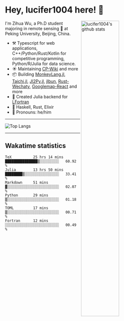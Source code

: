 # Hey, lucifer1004 here! :wave:

<img width="50%" align="right" alt="lucifer1004's github stats" src="https://github-readme-stats.vercel.app/api?username=lucifer1004&show_icons=true">

I'm Zihua Wu, a Ph.D student majoring in remote sensing :satellite: at Peking University, Beijing, China.

- :hammer_and_pick: Typescript for web applications, C++/Python/Rust/Kotlin for competitive programming, Python/R/Julia for data science.
- :sunny: Maintaining [CP-Wiki](https://cp-wiki.vercel.app) and more 
- :package: Building [MonkeyLang.jl](https://github.com/lucifer1004/MonkeyLang.jl), [Taichi.jl](https://github.com/lucifer1004/Taichi.jl), [Jl2Py.jl](https://github.com/lucifer1004/Jl2Py.jl), [jlbun](https://github.com/lucifer1004/jlbun), [Rust-Wechaty](https://github.com/wechaty/rust-wechaty), [Googlemap-React](https://github.com/googlemap-react/googlemap-react) and more
- :sparkler: Created Julia backend for [LFortran](https://github.com/lfortran/lfortran)
- :seedling: Haskell, Rust, Elixir
- :man: Pronouns: he/him

---

![Top Langs](https://github-readme-stats.vercel.app/api/top-langs/?username=lucifer1004&layout=compact)

---

## Wakatime statistics

<!--START_SECTION:waka-->

```text
TeX          25 hrs 14 mins  ███████████████▒░░░░░░░░░   60.92 %
Julia        13 hrs 50 mins  ████████▒░░░░░░░░░░░░░░░░   33.41 %
Markdown     51 mins         ▓░░░░░░░░░░░░░░░░░░░░░░░░   02.07 %
Python       29 mins         ▒░░░░░░░░░░░░░░░░░░░░░░░░   01.18 %
TOML         17 mins         ▒░░░░░░░░░░░░░░░░░░░░░░░░   00.71 %
Fortran      12 mins         ░░░░░░░░░░░░░░░░░░░░░░░░░   00.49 %
```

<!--END_SECTION:waka-->
